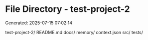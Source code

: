 # File Directory - test-project-2

Generated: 2025-07-15 07:02:14

test-project-2/
  README.md
  docs/
  memory/
    context.json
  src/
  tests/
